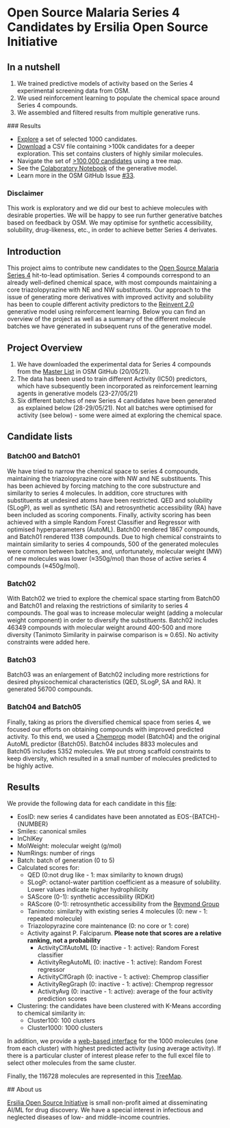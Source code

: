 # Open Source Malaria Series 4 Candidates by Ersilia Open Source Initiative

## In a nutshell

1. We trained predictive models of activity based on the Series 4 experimental screening data from OSM.
2. We used reinforcement learning to populate the chemical space around Series 4 compounds.
3. We assembled and filtered results from multiple generative runs.


### Results

* [Explore](https://share.streamlit.io/ersilia-os/osm-series4-candidates/main/app.py) a set of selected 1000 candidates.
* [Download](https://github.com/ersilia-os/osm-series4-candidates/blob/main/postprocess/210530_EOSI_OSM_Series4_All.csv) a CSV file containing >100k candidates for a deeper exploration. This set contains clusters of highly similar molecules.
* Navigate the set of [>100,000 candidates](https://ersilia-os.github.io/osm-series4-candidates/tmap/osm_eosi_s4.html) using a tree map.
* See the [Colaboratory Notebook](https://colab.research.google.com/drive/1MK4UJP6Vw1FjaVaTu9CwpBb2XrjPw9xz?usp=sharing) of the generative model.
* Learn more in the OSM GitHub Issue [#33](https://github.com/OpenSourceMalaria/Series4_PredictiveModel/issues/33).

### Disclaimer

This work is exploratory and we did our best to achieve molecules with desirable properties. We will be happy to see run further generative batches based on feedback by OSM. We may optimise for synthetic accessibility, solubility, drug-likeness, etc., in order to achieve better Series 4 derivates.

## Introduction

This project aims to contribute new candidates to the [Open Source Malaria Series 4](https://github.com/OpenSourceMalaria/Series4) hit-to-lead optimisation. Series 4 compounds correspond to an already well-defined chemical space, with most compounds maintaining a core triazolopyrazine with NE and NW substituents.
Our approach to the issue of generating more derivatives with improved activity and solubility has been to couple different activity predictors to the [Reinvent 2.0](https://github.com/MolecularAI/Reinvent) generative model using reinforcement learning.
Below you can find an overview of the project as well as a summary of the different molecule batches we have generated in subsequent runs of the generative model.

## Project Overview
1. We have downloaded the experimental data for Series 4 compounds from the [Master List](https://github.com/OpenSourceMalaria/Series4/wiki/Sources-of-Data) in OSM GitHub (20/05/21).
2. The data has been used to train different Activity (IC50) predictors, which have subsequently been incorporated as reinforcement learning agents in generative models (23-27/05/21)
3. Six different batches of new Series 4 candidates have been generated as explained below (28-29/05/21). Not all batches were optimised for activity (see below) - some were aimed at exploring the chemical space.

## Candidate lists
### Batch00 and Batch01
We have tried to narrow the chemical space to series 4 compounds, maintaining the triazolopyrazine core with NW and NE substituents. This has been achieved by forcing matching to the core substructure and similarity to series 4 molecules. In addition, core structures with substituents at undesired atoms have been restricted. QED and solubility (SLogP), as well as synthetic (SA) and retrosynthetic accessibility (RA) have been included as scoring components. Finally, activity scoring has been achieved with a simple Random Forest Classifier and Regressor with optimised hyperparameters (AutoML).
Batch00 rendered 1867 compounds, and Batch01 rendered 1138 compounds. Due to high chemical constraints to maintain similarity to series 4 compounds, 500 of the generated molecules were common between batches, and, unfortunately, molecular weight (MW) of new molecules was lower (≈350g/mol) than those of active series 4 compounds (≈450g/mol).

### Batch02
With Batch02 we tried to explore the chemical space starting from Batch00 and Batch01 and relaxing the restrictions of similarity to series 4 compounds. The goal was to increase molecular weight (adding a molecular weight component) in order to diversify the substituents.
Batch02 includes 46349 compounds with molecular weight around 400-500 and more diversity (Tanimoto Similarity in pairwise comparison is ≈ 0.65). No activity constraints were added here.

### Batch03
Batch03 was an enlargement of Batch02 including more restrictions for desired physicochemical characteristics (QED, SLogP, SA and RA). It generated 56700 compounds.

### Batch04 and Batch05
Finally, taking as priors the diversified chemical space from series 4, we focused our efforts on obtaining compounds with improved predicted activity. To this end, we used a [Chemprop](https://github.com/chemprop/chemprop) model (Batch04) and the original AutoML predictor (Batch05).
Batch04 includes 8833 molecules and Batch05 includes 5352 molecules. We put strong scaffold constraints to keep diversity, which resulted in a small number of molecules predicted to be highly active.

## Results
We provide the following data for each candidate in this [file](https://github.com/ersilia-os/osm-series4-candidates/blob/main/postprocess/210530_EOSI_OSM_Series4_All.csv):
* EosID: new series 4 candidates have been annotated as EOS-{BATCH}-{NUMBER}
* Smiles: canonical smiles
* InChIKey
* MolWeight: molecular weight (g/mol)
* NumRings: number of rings
* Batch: batch of generation (0 to 5)
* Calculated scores for:
    * QED (0:not drug like - 1: max similarity to known drugs)
    * SLogP: octanol-water partition coefficient as a measure of solubility. Lower values indicate higher hydrophilicity
    * SAScore (0-1): synthetic accessibility (RDKit)
    * RAScore (0-1): retrosynthetic accessibility from the [Reymond Group](https://github.com/reymond-group/RAscore)
    * Tanimoto: similarity with existing series 4 molecules (0: new - 1: repeated molecule)
    * Triazolopyrazine core maintenance (0: no core or 1: core)
    * Activity against P. Falciparum. **Please note that scores are a relative ranking, not a probability**
        * ActivityClfAutoML (0: inactive - 1: active): Random Forest classifier
        * ActivityRegAutoML (0: inactive - 1: active): Random Forest regressor
        * ActivityClfGraph (0: inactive - 1: active): Chemprop classifier
        * ActivityRegGraph (0: inactive - 1: active): Chemprop regressor
        * ActivityAvg (0: inactive - 1: active): average of the four activity prediction scores
* Clustering: the candidates have been clustered with K-Means according to chemical similarity in:
    * Cluster100: 100 clusters
    * Cluster1000: 1000 clusters

In addition, we provide a [web-based interface](https://share.streamlit.io/ersilia-os/osm-series4-candidates/main/app.py) for the 1000 molecules (one from each cluster) with highest predicted activity (using average activity). If there is a particular cluster of interest please refer to the full excel file to select other molecules from the same cluster.

Finally, the 116728 molecules are represented in this [TreeMap](https://ersilia-os.github.io/osm-series4-candidates/tmap/osm_eosi_s4.html).


## About us

[Ersilia Open Source Initiative](https://ersilia.io) is small non-profit aimed at disseminating AI/ML for drug discovery. We have a special interest in infectious and neglected diseases of low- and middle-income countries.
